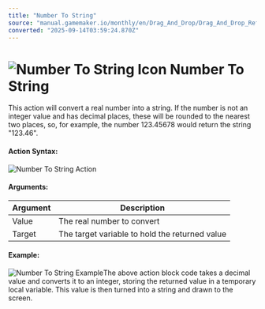 ```yaml
---
title: "Number To String"
source: "manual.gamemaker.io/monthly/en/Drag_And_Drop/Drag_And_Drop_Reference/Data_Types/Number_To_String.htm"
converted: "2025-09-14T03:59:24.870Z"
---
```


# ![Number To String Icon](../../../assets/Images/Scripting_Reference/Drag_And_Drop/Reference/Data_Types/i_Types_Number_To_String.png) Number To String

This action will convert a real number into a string. If the number is not an integer value and has decimal places, these will be rounded to the nearest two places, so, for example, the number 123.45678 would return the string "123.46".

#### Action Syntax:

![Number To String Action](../../../assets/Images/Scripting_Reference/Drag_And_Drop/Reference/Data_Types/a_Types_Number_To_String.png)

#### Arguments:

| Argument | Description |
| --- | --- |
| Value | The real number to convert |
| Target | The target variable to hold the returned value |

#### Example:

![Number To String Example](../../../assets/Images/Scripting_Reference/Drag_And_Drop/Reference/Data_Types/e_Types_Decimal_To_Integer.png)The above action block code takes a decimal value and converts it to an integer, storing the returned value in a temporary local variable. This value is then turned into a string and drawn to the screen.
